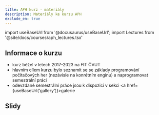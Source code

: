 ```yaml
---
title: APH kurz - materiály
description: Materiály ke kurzu APH
exclude_en: true
---
```


import useBaseUrl from '@docusaurus/useBaseUrl';
import Lectures from '@site/docs/courses/aph_lectures.tsx'

## Informace o kurzu
- kurz běžel v letech 2017-2023 na FIT ČVUT
- hlavním cílem kurzu bylo seznamit se se základy programování počítačových her (nezávisle na konrétním enginu) a naprogramovat semestrální práci
- odevzdané semestrální práce jsou k dispozici v sekci <a href={useBaseUrl('gallery')}>galerie</a>

## Slidy
<Lectures />